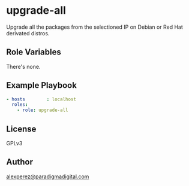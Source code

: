 # upgrade-all

Upgrade all the packages from the selectioned IP on Debian or Red Hat derivated distros.

## Role Variables

There's none.

## Example Playbook

```yaml
- hosts        : localhost
  roles:
    - role: upgrade-all
```

## License

GPLv3

## Author

alexperez@paradigmadigital.com
